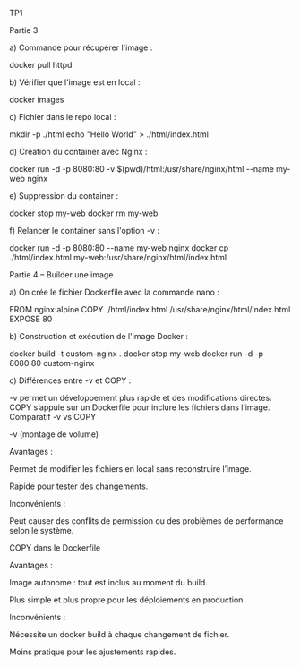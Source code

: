 TP1

Partie 3

a) Commande pour récupérer l'image :

docker pull httpd

b) Vérifier que l'image est en local :

docker images

c) Fichier dans le repo local :

mkdir -p ./html
echo "Hello World" > ./html/index.html

d) Création du container avec Nginx :

docker run -d -p 8080:80 -v $(pwd)/html:/usr/share/nginx/html --name my-web nginx

e) Suppression du container :

docker stop my-web
docker rm my-web

f) Relancer le container sans l'option -v :

docker run -d -p 8080:80 --name my-web nginx
docker cp ./html/index.html my-web:/usr/share/nginx/html/index.html

Partie 4 – Builder une image

a) On crée le fichier Dockerfile avec la commande nano :

FROM nginx:alpine
COPY ./html/index.html /usr/share/nginx/html/index.html
EXPOSE 80

b) Construction et exécution de l'image Docker :

docker build -t custom-nginx .
docker stop my-web
docker run -d -p 8080:80 custom-nginx

c) Différences entre -v et COPY :

-v permet un développement plus rapide et des modifications directes.
COPY s’appuie sur un Dockerfile pour inclure les fichiers dans l’image.
Comparatif -v vs COPY

-v (montage de volume)

Avantages :

Permet de modifier les fichiers en local sans reconstruire l’image.

Rapide pour tester des changements.

Inconvénients :

Peut causer des conflits de permission ou des problèmes de performance selon le système.

 COPY dans le Dockerfile

Avantages :

Image autonome : tout est inclus au moment du build.

Plus simple et plus propre pour les déploiements en production.

Inconvénients :

Nécessite un docker build à chaque changement de fichier.

Moins pratique pour les ajustements rapides.
